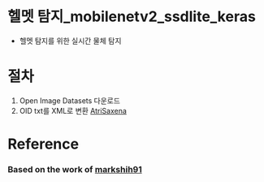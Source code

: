 # 헬멧 탐지_mobilenetv2_ssdlite_keras

- 헬멧 탐지를 위한 실시간 물체 탐지

# 절차
1. Open Image Datasets 다운로드
2. OID txt를 XML로 변환  [AtriSaxena](https://github.com/AtriSaxena/OIDv4_to_VOC)

 
# Reference

### Based on the work of  [markshih91](https://github.com/markshih91/mobilenet_v2_ssdlite_keras)
